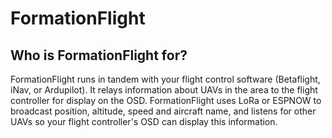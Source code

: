 # FormationFlight


## Who is FormationFlight for?

FormationFlight runs in tandem with your flight control software (Betaflight, iNav, or Ardupilot). It relays information about UAVs in the area to the flight controller for display on the OSD. FormationFlight uses LoRa or ESPNOW to broadcast position, altitude, speed and aircraft name, and listens for other UAVs so your flight controller's OSD can display this information.
